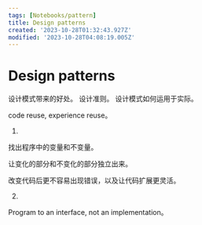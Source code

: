 ```yaml
---
tags: [Notebooks/pattern]
title: Design patterns
created: '2023-10-28T01:32:43.927Z'
modified: '2023-10-28T04:08:19.005Z'
---
```


# Design patterns
设计模式带来的好处。
设计准则。
设计模式如何运用于实际。

code reuse, experience reuse。

1. 
  找出程序中的变量和不变量。

  让变化的部分和不变化的部分独立出来。

  改变代码后更不容易出现错误，以及让代码扩展更灵活。


2. 
  Program to an interface, not an implementation。


